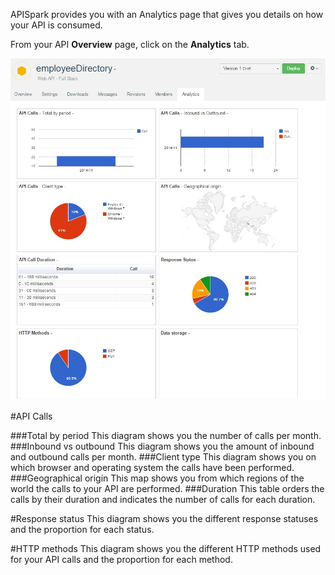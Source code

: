 APISpark provides you with an Analytics page that gives you details on how your API is consumed.

From your API **Overview** page, click on the **Analytics** tab.

![Analytics](images/04.jpg "Analytics")

#API Calls

###Total by period
This diagram shows you the number of calls per month.
###Inbound vs outbound
This diagram shows you the amount of inbound and outbound calls per month.
###Client type
This diagram shows you on which browser and operating system the calls have been performed.
###Geographical origin
This map shows you from which regions of the world the calls to your API are performed.
###Duration
This table orders the calls by their duration and indicates the number of calls for each duration.

#Response status
This diagram shows you the different response statuses and the proportion for each status.

#HTTP methods
This diagram shows you the different HTTP methods used for your API calls and the proportion for each method.

<!---#Data storage coming soon or not
-->
